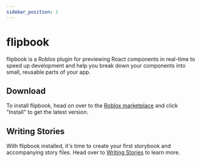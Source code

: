 ```yaml
---
sidebar_position: 1
---
```


# flipbook

flipbook is a Roblox plugin for previewing Roact components in real-time to speed up development and help you break down your components into small, reusable parts of your app.

## Download

To install flipbook, head on over to the [Roblox marketplace](https://www.roblox.com/library/8517129161) and click "Install" to get the latest version.


## Writing Stories

With flipbook installed, it's time to create your first storybook and accompanying story files. Head over to [Writing Stories](writing-stories.md) to learn more.